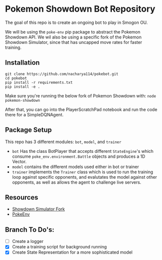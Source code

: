 # Pokemon Showdown Bot Repository

The goal of this repo is to create an ongoing bot to play in Smogon OU.

We will be using the `poke-env` pip package to abstract the Pokemon Showdown API.
We wil also be using a specific fork of the Pokemon Showdown Simulator, since that has uncapped move rates for faster training.

## Installation

```
git clone https://github.com/nacharya114/pokebot.git
cd pokebot
pip install -r requirements.txt
pip install -e .
```

Make sure you're running the below fork of Pokemon Showdown with: `node pokemon-showdown`

After that, you can go into the PlayerScratchPad notebook and run the code there for a SimpleDQNAgent.

## Package Setup

This repo has 3 different modules: `bot`, `model`, and `trainer`

- `bot` Has the class BotPlayer that accepts different `StateEngine`'s which consume `poke_env.environment.Battle` objects and produces a 1D Vector.
- `model` contains the different models used either in bot or trainer
- `trainer` implements the `Trainer` class which is used to run the training loop against specific opponents, and evalutates the model against other opponents, as well as allows the agent to challenge live servers.
## Resources

- [Showdown Simulator Fork](https://github.com/hsahovic/pokemon-showdown)
- [PokeEnv](https://github.com/hsahovic/poke-env)

## Branch To Do's:
- [ ] Create a logger
- [X] Create a training script for background running
- [X] Create State Representation for a more sophisticated model